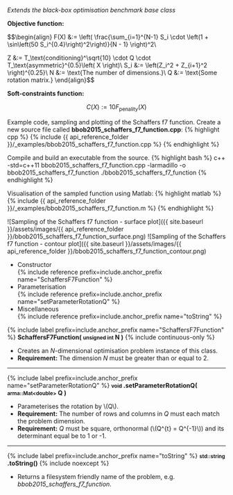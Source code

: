 *Extends the black-box optimisation benchmark base class*

**Objective function:**

$$\begin{align}
F(X) &:= \left( \frac{\sum_{i=1}^{N-1} S_i \cdot \left(1 + \sin\left(50 S_i^{0.4}\right)^2\right)}{N - 1} \right)^2\\

Z &:= T_\text{conditioning}^\sqrt{10} \cdot Q \cdot T_\text{asymmetric}^{0.5}\left( X \right)\\
S_i &:= \left(Z_i^2 + Z_{i+1}^2 \right)^{0.25}\\
N &:= \text{The number of dimensions.}\\
Q &:= \text{Some rotation matrix.}
\end{align}$$

**Soft-constraints function:**

$$C(X) := 10 F_\text{penality}(X)$$

Example code, sampling and plotting of the Schaffers f7 function.
Create a new source file called **bbob2015_schaffers_f7_function.cpp**:
{% highlight cpp %}
{% include {{ api_reference_folder }}/_examples/bbob2015_schaffers_f7_function.cpp %}
{% endhighlight %}

Compile and build an executable from the source.
{% highlight bash %}
c++ -std=c++11 bbob2015_schaffers_f7_function.cpp -larmadillo -o bbob2015_schaffers_f7_function
./bbob2015_schaffers_f7_function
{% endhighlight %}

Visualisation of the sampled function using Matlab:
{% highlight matlab %}
{% include {{ api_reference_folder }}/_examples/bbob2015_schaffers_f7_function.m %}
{% endhighlight %}

![Sampling of the Schaffers f7 function - surface plot]({{ site.baseurl }}/assets/images/{{ api_reference_folder }}/bbob2015_schaffers_f7_function_surface.png)
![Sampling of the Schaffers f7 function - contour plot]({{ site.baseurl }}/assets/images/{{ api_reference_folder }}/bbob2015_schaffers_f7_function_contour.png)

- Constructor<br>
  {% include reference prefix=include.anchor_prefix name="SchaffersF7Function" %}
- Parameterisation<br>
  {% include reference prefix=include.anchor_prefix name="setParameterRotationQ" %}
- Miscellaneous<br>
  {% include reference prefix=include.anchor_prefix name="toString" %}

{% include label prefix=include.anchor_prefix name="SchaffersF7Function" %}
**SchaffersF7Function( <small>unsigned int</small> N )** {% include continuous-only %}

- Creates an *N*-dimensional optimisation problem instance of this class.
- **Requirement:** The dimension *N* must be greater than or equal to 2.

---
{% include label prefix=include.anchor_prefix name="setParameterRotationQ" %}
**<small>void</small> .setParameterRotationQ( <small>arma::Mat&lt;double&gt;</small> Q )**

- Parameterises the rotation by \\(Q\\).
- **Requirement:** The number of rows and columns in *Q* must each match the problem dimension.
- **Requirement:** *Q* must be square, orthonormal (\\(Q^{t} = Q^{-1}\\)) and its determinant equal be to 1 or -1.

---
{% include label prefix=include.anchor_prefix name="toString" %}
**<small>std::string</small> .toString()** {% include noexcept %}

- Returns a filesystem friendly name of the problem, e.g. *bbob2015_schaffers_f7_function*.